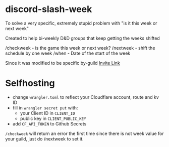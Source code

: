 # discord-slash-week
To solve a very specific, extremely stupid problem with "is it this week or next week"

Created to help bi-weekly D&D groups that keep getting the weeks shifted

/checkweek - is the game this week or next week?
/nextweek - shift the schedule by one week
/when - Date of the start of the week

Since it was modified to be specific by-guild
[Invite Link](https://dndthisweek.mchang.workers.dev/invite)

# Selfhosting
- change `wrangler.toml` to reflect your Cloudflare account, route and kv ID
- fill in `wrangler secret put` with:
  - your Client ID in `CLIENT_ID`
  - public key in `CLIENT_PUBLIC_KEY` 
- add `CF_API_TOKEN` to Github Secrets

`/checkweek` will return an error the first time since there is not week value for your guild, just do /nextweek to set it.